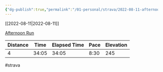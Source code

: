 ```yaml
---
{"dg-publish":true,"permalink":"/01-personal/strava/2022-08-11-afternoon-run/"}
---
```



[[2022-08-11\|2022-08-11]]

[Afternoon Run](https://www.strava.com/activities/7633450285)

| Distance | Time  | Elapsed Time | Pace | Elevation |
| -------- | ----- | ------------ | ---- | --------- |
| 4        | 34:05 | 34:05        | 8:30 | 245       |




#strava
